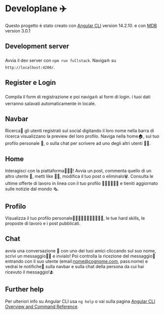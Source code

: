 # Developlane ✈️

Questo progetto è stato creato con [Angular CLI](https://github.com/angular/angular-cli) version 14.2.10. e con [MDB](https://mdbootstrap.com/docs/angular/) version 3.0.1 

## Development server

Avvia il dev server con `npm run fullstack`. Naviga⛵️ su `http://localhost:4200/`. 

## Register e Login 

Compila il form di registrazione e poi naviga⛵️ al form di login. i tuoi dati verranno salavati automaticamente in locale.

## Navbar 

Ricerca🔎 gli utenti registrati sul social digitando il loro nome nella barra di ricerca visualizzano la preview del loro profilo. Naviga nella home🏠, sul tuo profilo personale 👤, o sulla chat per scrivere ad uno degli altri utenti 💬👥. 

## Home 

Interagisci con la piattaforma👩🏼‍💻! Avvia un post, commenta quello di un altro utente 💬, metti like 👍🏻, modifica il tuo post o eliminalo🗑️. Consulta le ultime offerte di lavoro in linea con il tuo profilo 👩🏼‍💼👨🏽‍💼 e tieniti aggiornato sulle notizie dal mondo 🗞️.

## Profilo 

Visualizza il tuo profilo personale👩🏼🧑🏼‍🦰👨🏽‍🦰👨🏻‍🦱, le tue hard skills, le proposte di lavoro e i post pubblicati.

## Chat

avvia una conversazione 📲 con uno dei tuoi amici cliccando sul suo nome, scrivi un messaggio✍🏻 e invialo! Poi controlla la ricezione del messaggio💬 entrando con il suo utente (email:nome@cognome.com, pass:nome) e vedrai le notifiche🔔 sulla navbar e sulla chat della persona da cui hai ricevuto il messaggio!🫂

## Further help

Per ulteriori info su Angular CLI usa `ng help` o vai sulla pagina [Angular CLI Overview and Command Reference](https://angular.io/cli).
